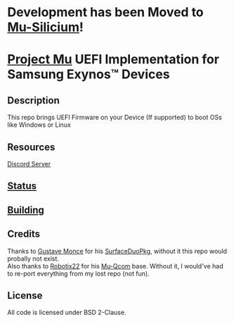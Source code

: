 # Development has been Moved to [Mu-Silicium](https://github.com/Robotix22/Mu-Silicium)!

# [Project Mu](https://microsoft.github.io/mu/) UEFI Implementation for Samsung Exynos™ Devices

<!-- ![Banner](https://github.com/sonic011gamer/Mu-Samsung/blob/main/Pictures/Banner.png) -->

## Description

This repo brings UEFI Firmware on your Device (If supported) to boot OSs like Windows or Linux

## Resources

[Discord Server](https://discord.gg/Dx2QgMx7Sv)

## [Status](https://github.com/sonic011gamer/Mu-Samsung/blob/main/Status.md)

## [Building](https://github.com/sonic011gamer/Mu-Samsung/blob/main/Building.md)

<!-- ## [Guides](https://github.com/sonic011gamer/UEFI-Guides/blob/main/Mu-Samsung/README.md) -->

## Credits

Thanks to [Gustave Monce](https://github.com/gus33000) for his [SurfaceDuoPkg](https://github.com/WOA-Project/SurfaceDuoPkg), without it this repo would probally not exist. <br />
Also thanks to [Robotix22](https://github.com/Robotix22) for his [Mu-Qcom](https://github.com/Robotix22/Mu-Qcom) base. Without it, I would've had to re-port everything from my lost repo (not fun).

## License

All code is licensed under BSD 2-Clause.
